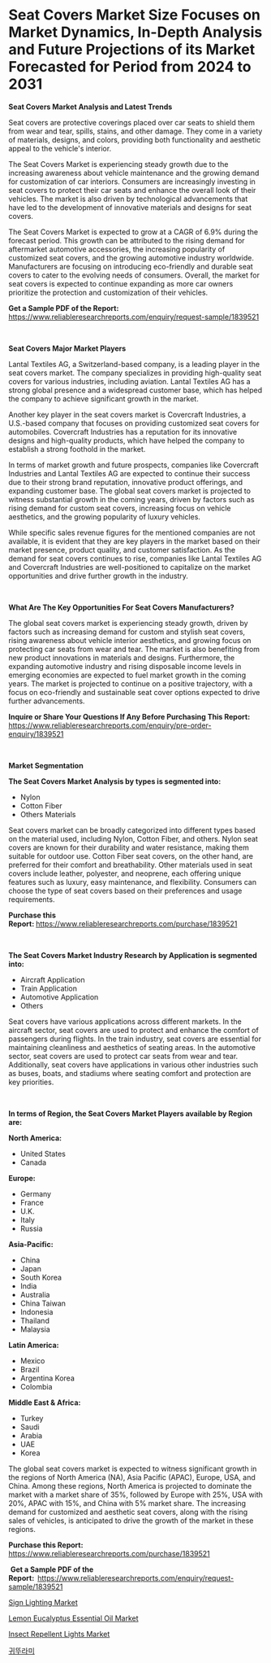 <p><h1>Seat Covers Market Size Focuses on Market Dynamics, In-Depth Analysis and Future Projections of its Market Forecasted for Period from 2024 to 2031</h1></p><p><strong>Seat Covers Market Analysis and Latest Trends</strong></p>
<p><p>Seat covers are protective coverings placed over car seats to shield them from wear and tear, spills, stains, and other damage. They come in a variety of materials, designs, and colors, providing both functionality and aesthetic appeal to the vehicle's interior.</p><p>The Seat Covers Market is experiencing steady growth due to the increasing awareness about vehicle maintenance and the growing demand for customization of car interiors. Consumers are increasingly investing in seat covers to protect their car seats and enhance the overall look of their vehicles. The market is also driven by technological advancements that have led to the development of innovative materials and designs for seat covers.</p><p>The Seat Covers Market is expected to grow at a CAGR of 6.9% during the forecast period. This growth can be attributed to the rising demand for aftermarket automotive accessories, the increasing popularity of customized seat covers, and the growing automotive industry worldwide. Manufacturers are focusing on introducing eco-friendly and durable seat covers to cater to the evolving needs of consumers. Overall, the market for seat covers is expected to continue expanding as more car owners prioritize the protection and customization of their vehicles.</p></p>
<p><strong>Get a Sample PDF of the Report:&nbsp;</strong> <a href="https://www.reliableresearchreports.com/enquiry/request-sample/1839521">https://www.reliableresearchreports.com/enquiry/request-sample/1839521</a></p>
<p>&nbsp;</p>
<p><strong>Seat Covers Major Market Players</strong></p>
<p><p>Lantal Textiles AG, a Switzerland-based company, is a leading player in the seat covers market. The company specializes in providing high-quality seat covers for various industries, including aviation. Lantal Textiles AG has a strong global presence and a widespread customer base, which has helped the company to achieve significant growth in the market.</p><p>Another key player in the seat covers market is Covercraft Industries, a U.S.-based company that focuses on providing customized seat covers for automobiles. Covercraft Industries has a reputation for its innovative designs and high-quality products, which have helped the company to establish a strong foothold in the market.</p><p>In terms of market growth and future prospects, companies like Covercraft Industries and Lantal Textiles AG are expected to continue their success due to their strong brand reputation, innovative product offerings, and expanding customer base. The global seat covers market is projected to witness substantial growth in the coming years, driven by factors such as rising demand for custom seat covers, increasing focus on vehicle aesthetics, and the growing popularity of luxury vehicles.</p><p>While specific sales revenue figures for the mentioned companies are not available, it is evident that they are key players in the market based on their market presence, product quality, and customer satisfaction. As the demand for seat covers continues to rise, companies like Lantal Textiles AG and Covercraft Industries are well-positioned to capitalize on the market opportunities and drive further growth in the industry.</p></p>
<p>&nbsp;</p>
<p><strong>What Are The Key Opportunities For Seat Covers Manufacturers?</strong></p>
<p><p>The global seat covers market is experiencing steady growth, driven by factors such as increasing demand for custom and stylish seat covers, rising awareness about vehicle interior aesthetics, and growing focus on protecting car seats from wear and tear. The market is also benefiting from new product innovations in materials and designs. Furthermore, the expanding automotive industry and rising disposable income levels in emerging economies are expected to fuel market growth in the coming years. The market is projected to continue on a positive trajectory, with a focus on eco-friendly and sustainable seat cover options expected to drive further advancements.</p></p>
<p><strong>Inquire or Share Your Questions If Any Before Purchasing This Report:</strong> <a href="https://www.reliableresearchreports.com/enquiry/pre-order-enquiry/1839521">https://www.reliableresearchreports.com/enquiry/pre-order-enquiry/1839521</a></p>
<p>&nbsp;</p>
<p><strong>Market Segmentation</strong></p>
<p><strong>The Seat Covers Market Analysis by types is segmented into:</strong></p>
<p><ul><li>Nylon</li><li>Cotton Fiber</li><li>Others Materials</li></ul></p>
<p><p>Seat covers market can be broadly categorized into different types based on the material used, including Nylon, Cotton Fiber, and others. Nylon seat covers are known for their durability and water resistance, making them suitable for outdoor use. Cotton Fiber seat covers, on the other hand, are preferred for their comfort and breathability. Other materials used in seat covers include leather, polyester, and neoprene, each offering unique features such as luxury, easy maintenance, and flexibility. Consumers can choose the type of seat covers based on their preferences and usage requirements.</p></p>
<p><strong>Purchase this Report:&nbsp;</strong><a href="https://www.reliableresearchreports.com/purchase/1839521">https://www.reliableresearchreports.com/purchase/1839521</a></p>
<p>&nbsp;</p>
<p><strong>The Seat Covers Market Industry Research by Application is segmented into:</strong></p>
<p><ul><li>Aircraft Application</li><li>Train Application</li><li>Automotive Application</li><li>Others</li></ul></p>
<p><p>Seat covers have various applications across different markets. In the aircraft sector, seat covers are used to protect and enhance the comfort of passengers during flights. In the train industry, seat covers are essential for maintaining cleanliness and aesthetics of seating areas. In the automotive sector, seat covers are used to protect car seats from wear and tear. Additionally, seat covers have applications in various other industries such as buses, boats, and stadiums where seating comfort and protection are key priorities.</p></p>
<p>&nbsp;</p>
<p><strong>In terms of Region, the Seat Covers Market Players available by Region are:</strong></p>
<p>
    <p> <strong> North America: </strong>
        <ul>
            <li>United States</li>
            <li>Canada</li>
        </ul>
        </p> 
    <p> <strong> Europe: </strong>
        <ul>
            <li>Germany</li>
            <li>France</li>
            <li>U.K.</li>
            <li>Italy</li>
            <li>Russia</li>
        </ul>
        </p> 
    <p> <strong> Asia-Pacific: </strong>
        <ul>
            <li>China</li>
            <li>Japan</li>
            <li>South Korea</li>
            <li>India</li>
            <li>Australia</li>
            <li>China Taiwan</li>
            <li>Indonesia</li>
            <li>Thailand</li>
            <li>Malaysia</li>
        </ul>
        </p> 
    <p> <strong> Latin America: </strong>
        <ul>
            <li>Mexico</li>
            <li>Brazil</li>
            <li>Argentina Korea</li>
            <li>Colombia</li>
        </ul>
        </p> 
    <p> <strong> Middle East & Africa: </strong>
        <ul>
            <li>Turkey</li>
            <li>Saudi</li>
            <li>Arabia</li>
            <li>UAE</li>
            <li>Korea</li>
        </ul>
    </p>
    </p>
<p><p>The global seat covers market is expected to witness significant growth in the regions of North America (NA), Asia Pacific (APAC), Europe, USA, and China. Among these regions, North America is projected to dominate the market with a market share of 35%, followed by Europe with 25%, USA with 20%, APAC with 15%, and China with 5% market share. The increasing demand for customized and aesthetic seat covers, along with the rising sales of vehicles, is anticipated to drive the growth of the market in these regions.</p></p>
<p><strong>Purchase this Report: </strong><a href="https://www.reliableresearchreports.com/purchase/1839521">https://www.reliableresearchreports.com/purchase/1839521</a></p>
<p>&nbsp;<strong>Get a Sample PDF of the Report:&nbsp;&nbsp;</strong><a href="https://www.reliableresearchreports.com/enquiry/request-sample/1839521">https://www.reliableresearchreports.com/enquiry/request-sample/1839521</a></p>
<p><strong></strong></p>
<p><p><a href="https://medium.com/@ruth.macdonald08580/sign-lighting-market-competitive-analysis-market-trends-and-forecast-to-2031-0df82d949f2e">Sign Lighting Market</a></p><p><a href="https://github.com/brentleyjimmiealvaradoz4l1rea/Market-Research-Report-List-1/blob/main/lemon-eucalyptus-essential-oil-market.md">Lemon Eucalyptus Essential Oil Market</a></p><p><a href="https://github.com/eeaveuhhh/Market-Research-Report-List-1/blob/main/insect-repellent-lights-market.md">Insect Repellent Lights Market</a></p><p><a href="https://medium.com/@kenyonjohns/2024%EB%85%84%EB%B6%80%ED%84%B0-2031%EB%85%84%EA%B9%8C%EC%A7%80%EC%9D%98-%EC%BB%A4%EB%AE%A4%EC%BC%93-%EC%8B%9C%EC%9E%A5-%EC%A1%B0%EC%82%AC-%EB%B3%B4%EA%B3%A0%EC%84%9C-%EC%97%AD%EC%82%AC-%EB%B0%8F-%EC%98%88%EC%B8%A1-8995212cc7fd">귀뚜라미</a></p></p>